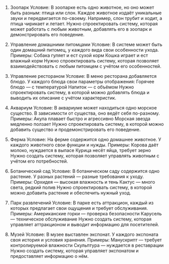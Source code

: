 1. Зоопарк
   Условие:
   В зоопарке есть одно животное, но оно может быть разным: птица или слон.
   Каждое животное издаёт уникальные звуки и передвигается по-своему.
   Например, слон трубит и ходит, а птица чирикает и летает.
   Нужно спроектировать систему, которая может работать с любым животным, добавлять его в зоопарк и демонстрировать его поведение.

2. Управление домашними питомцами
   Условие:
   В системе может быть один домашний питомец, у каждого вида свои особенности ухода.
   Примеры:
   Собака гуляет и ест сухой корм
   Кошка играет и ест влажный корм
   Нужно спроектировать систему, которая позволяет взаимодействовать с любым питомцем с учётом его особенностей.

3. Управление рестораном
   Условие:
   В меню ресторана добавляется блюдо.
   У каждого блюда свои параметры отображения:
   Горячее блюдо — с температурой
   Напиток — с объёмом
   Нужно спроектировать систему, в которой можно добавлять блюда и выводить их описание с учётом характеристик.

4. Аквариум
   Условие:
   В аквариуме может находиться одно морское существо.
   В зависимости от существа, оно ведёт себя по-разному.
   Примеры:
   Акула плавает быстро и агрессивно
   Морская звезда медленно ползает
   Нужно спроектировать систему, в которой можно добавить существо и продемонстрировать его поведение.

5. Ферма
   Условие:
   На ферме содержится одно домашнее животное.
   У каждого животного свои функции и нужды.
   Примеры:
   Корова даёт молоко, нуждается в выпасе
   Курица несёт яйца, требует зерно
   Нужно создать систему, которая позволяет управлять животным с учётом его потребностей.

6. Ботанический сад
   Условие:
   В ботаническом саду содержится одно растение.
   У разных растений — разные требования к уходу.
   Примеры:
   Орхидея — высокая влажность и тень
   Кактус — много света, редкий полив
   Нужно спроектировать систему, в которой можно добавить растение и обеспечить нужный уход.

7. Парк развлечений
   Условие:
   В парке есть аттракцион, каждый из которых предлагает свои ощущения и требует обслуживания.
   Примеры:
   Американские горки — проверка безопасности
   Карусель — техническое обслуживание
   Нужно создать систему, которая управляет аттракционом и выводит информацию для посетителей.

8. Музей
   Условие:
   В музее выставлен экспонат.
   У каждого экспоната своя история и условия хранения.
   Примеры:
   Манускрипт — требует контролируемой влажности
   Скульптура — нуждается в реставрации
   Нужно создать систему, которая управляет экспонатом и предоставляет информацию о нём.